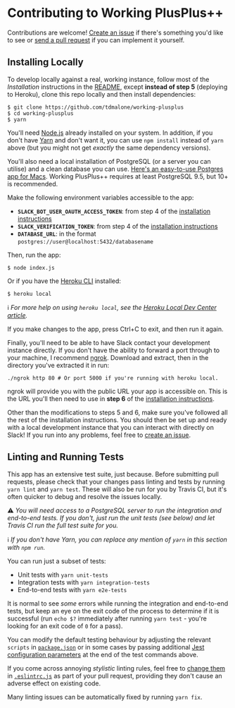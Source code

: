 # Contributing to Working PlusPlus++

Contributions are welcome! [Create an issue](https://github.com/tdmalone/working-plusplus/issues/new) if there's something you'd like to see or [send a pull request](https://github.com/tdmalone/working-plusplus/compare) if you can implement it yourself.

## Installing Locally

To develop locally against a real, working instance, follow most of the *Installation* instructions in the [README](README.md), except **instead of step 5** (deploying to Heroku), clone this repo locally and then install dependencies:

    $ git clone https://github.com/tdmalone/working-plusplus
    $ cd working-plusplus
    $ yarn

You'll need [Node.js](https://nodejs.org/) already installed on your system. In addition, if you don't have [Yarn](https://yarnpkg.com/en/) and don't want it, you can use `npm install` instead of `yarn` above (but you might not get _exactly_ the same dependency versions).

You'll also need a local installation of PostgreSQL (or a server you can utilise) and a clean database you can use. [Here's an easy-to-use Postgres app for Macs](https://postgresapp.com/). Working PlusPlus++ requires at least PostgreSQL 9.5, but 10+ is recommended.

Make the following environment variables accessible to the app:

- **`SLACK_BOT_USER_OAUTH_ACCESS_TOKEN`**: from step 4 of the [installation instructions](README.md)
- **`SLACK_VERIFICATION_TOKEN`**: from step 4 of the [installation instructions](README.md)
- **`DATABASE_URL`**: in the format `postgres://user@localhost:5432/databasename`

Then, run the app:

    $ node index.js

Or if you have the [Heroku CLI](https://devcenter.heroku.com/articles/heroku-cli) installed:

    $ heroku local

ℹ️ _For more help on using `heroku local`, see the [Heroku Local Dev Center article](https://devcenter.heroku.com/articles/heroku-local)._

If you make changes to the app, press Ctrl+C to exit, and then run it again.

Finally, you'll need to be able to have Slack contact your development instance directly. If you don't have the ability to forward a port through to your machine, I recommend [ngrok](https://ngrok.com/). Download and extract, then in the directory you've extracted it in run:

    ./ngrok http 80 # Or port 5000 if you're running with heroku local.

ngrok will provide you with the public URL your app is accessible on. This is the URL you'll then need to use in **step 6** of the [installation instructions](README.md).

Other than the modifications to steps 5 and 6, make sure you've followed all the rest of the installation instructions. You should then be set up and ready with a local development instance that you can interact with directly on Slack! If you run into any problems, feel free to [create an issue](https://github.com/tdmalone/working-plusplus/issues/new).

## Linting and Running Tests

This app has an extensive test suite, just because. Before submitting pull requests, please check that your changes pass linting and tests by running `yarn lint` and `yarn test`. These will also be run for you by Travis CI, but it's often quicker to debug and resolve the issues locally.

⚠️ _You will need access to a PostgreSQL server to run the integration and end-to-end tests. If you don't, just run the unit tests (see below) and let Travis CI run the full test suite for you._

ℹ️ _If you don't have Yarn, you can replace any mention of `yarn` in this section with `npm run`._

You can run just a subset of tests:
- Unit tests with `yarn unit-tests`
- Integration tests with `yarn integration-tests`
- End-to-end tests with `yarn e2e-tests`

It is normal to see _some_ errors while running the integration and end-to-end tests, but keep an eye on the exit code of the process to determine if it is successful (run `echo $?` immediately after running `yarn test` - you're looking for an exit code of `0` for a pass).

You can modify the default testing behaviour by adjusting the relevant `scripts` in [`package.json`](package.json) or in some cases by passing additional [Jest configuration parameters](https://jestjs.io/docs/en/configuration.html) at the end of the test commands above.

If you come across annoying *stylistic* linting rules, feel free to [change them](https://eslint.org/docs/rules/) in [`.eslintrc.js`](.eslintrc.js) as part of your pull request, providing they don't cause an adverse effect on existing code.

Many linting issues can be automatically fixed by running `yarn fix`.

